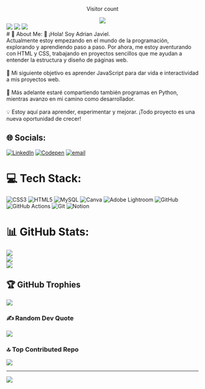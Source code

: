 <div align="center">
  <p>Visitor count</p>
  <img src="https://profile-counter.glitch.me/AdrianJaviel/count.svg"/>
  <br/>
</div>
<div>
  <img src="https://github-readme-stats.vercel.app/api?username=AdrianJaviel&theme=tokyonight&hide_border=false&include_all_commits=false&count_private=false"/>
  <img src="https://github-readme-stats.vercel.app/api/top-langs/?username=AdrianJaviel&theme=tokyonight&hide_border=false&include_all_commits=false&count_private=false&layout=compact"/>
  <img src="https://github-readme-activity-graph.vercel.app/graph?username=AdrianJaviel&bg_color=212121&color=ffffff&line=404db0&point=ffcd42&area=true&hide_border=true"/>
</div>
# 🌊 About Me:
👋 ¡Hola! Soy Adrian Javiel.<br>Actualmente estoy empezando en el mundo de la programación, explorando y aprendiendo paso a paso. Por ahora, me estoy aventurando con HTML y CSS, trabajando en proyectos sencillos que me ayudan a entender la estructura y diseño de páginas web.<br><br>📌 Mi siguiente objetivo es aprender JavaScript para dar vida e interactividad a mis proyectos web.<br><br>🐍 Más adelante estaré compartiendo también programas en Python, mientras avanzo en mi camino como desarrollador.<br><br>💡 Estoy aquí para aprender, experimentar y mejorar. ¡Todo proyecto es una nueva oportunidad de crecer!<br>


## 🌐 Socials:
[![LinkedIn](https://img.shields.io/badge/LinkedIn-%230077B5.svg?logo=linkedin&logoColor=white)](https://linkedin.com/in/@AdrianJaviel) [![Codepen](https://img.shields.io/badge/Codepen-000000?logo=codepen&logoColor=white)](https://codepen.io/@AdrianJaviel) [![email](https://img.shields.io/badge/Email-D14836?logo=gmail&logoColor=white)](mailto:adrijaviel@gmail.com) 

# 💻 Tech Stack:
![CSS3](https://img.shields.io/badge/css3-%231572B6.svg?style=for-the-badge&logo=css3&logoColor=white) ![HTML5](https://img.shields.io/badge/html5-%23E34F26.svg?style=for-the-badge&logo=html5&logoColor=white) ![MySQL](https://img.shields.io/badge/mysql-4479A1.svg?style=for-the-badge&logo=mysql&logoColor=white) ![Canva](https://img.shields.io/badge/Canva-%2300C4CC.svg?style=for-the-badge&logo=Canva&logoColor=white) ![Adobe Lightroom](https://img.shields.io/badge/Adobe%20Lightroom-31A8FF.svg?style=for-the-badge&logo=Adobe%20Lightroom&logoColor=white) ![GitHub](https://img.shields.io/badge/github-%23121011.svg?style=for-the-badge&logo=github&logoColor=white) ![GitHub Actions](https://img.shields.io/badge/github%20actions-%232671E5.svg?style=for-the-badge&logo=githubactions&logoColor=white) ![Git](https://img.shields.io/badge/git-%23F05033.svg?style=for-the-badge&logo=git&logoColor=white) ![Notion](https://img.shields.io/badge/Notion-%23000000.svg?style=for-the-badge&logo=notion&logoColor=white)
# 📊 GitHub Stats:
![](https://github-readme-stats.vercel.app/api?username=AdrianJaviel&theme=shadow_red&hide_border=false&include_all_commits=false&count_private=true)<br/>
![](https://nirzak-streak-stats.vercel.app/?user=AdrianJaviel&theme=shadow_red&hide_border=false)<br/>
![](https://github-readme-stats.vercel.app/api/top-langs/?username=AdrianJaviel&theme=shadow_red&hide_border=false&include_all_commits=false&count_private=true&layout=compact)

## 🏆 GitHub Trophies
![](https://github-profile-trophy.vercel.app/?username=AdrianJaviel&theme=darcula&no-frame=false&no-bg=false&margin-w=4)

### ✍️ Random Dev Quote
![](https://quotes-github-readme.vercel.app/api?type=horizontal&theme=radical)

### 🔝 Top Contributed Repo
![](https://github-contributor-stats.vercel.app/api?username=AdrianJaviel&limit=5&theme=dark&combine_all_yearly_contributions=true)

---
[![](https://visitcount.itsvg.in/api?id=AdrianJaviel&icon=0&color=0)](https://visitcount.itsvg.in)

<!-- Proudly created with GPRM ( https://gprm.itsvg.in ) -->
